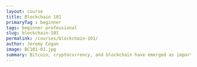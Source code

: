 ```yaml
---
layout: course
title: Blockchain 101
primaryTag : beginner
tags: beginner professional
slug: blockchain-101
permalink: /courses/blockchain-101/
author: Jeremy Cogan
image: BC101-01.jpg
summary: Bitcoin, cryptocurrency, and blockchain have emerged as important technological implementations for individuals, governments and corporations alike. The goal of this course is to familiarize students with the unique characteristics of the blockchain and its many iterations and applications, from Bitcoin to smart contracts, decentralized networks, and consensus mechanisms.
---
```

